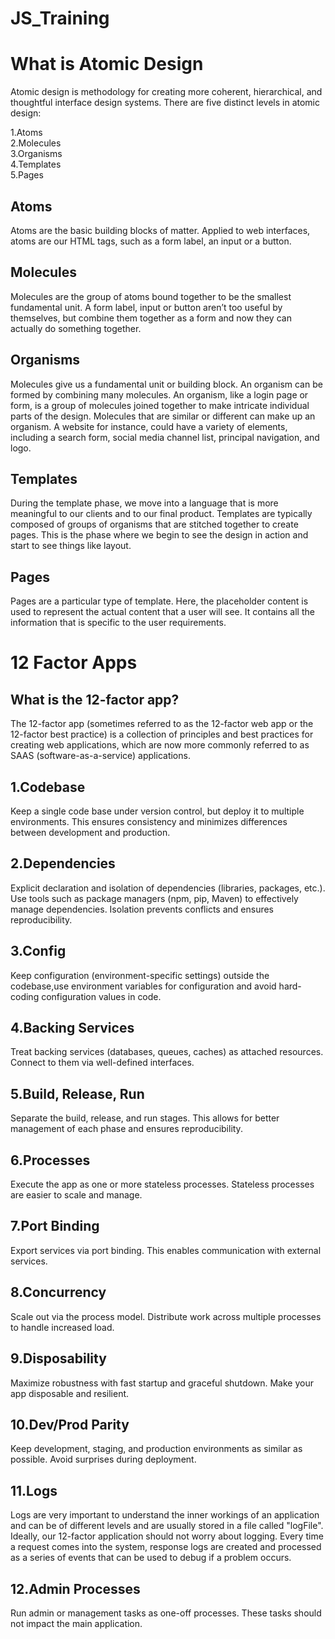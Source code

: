 # JS_Training
<h1>What is Atomic Design</h1>
Atomic design is methodology for creating  more coherent, hierarchical, and thoughtful interface design systems. There are five distinct levels in atomic design:

1.Atoms<br>
2.Molecules<br>
3.Organisms<br>
4.Templates<br>
5.Pages<br>


<h2>Atoms</h2>
Atoms are the basic building blocks of matter. Applied to web interfaces, atoms are our HTML tags, such as a form label, an input or a button.

<h2>Molecules</h2>
Molecules are the group of atoms bound together to be the smallest fundamental unit.
A form label, input or button aren’t too useful by themselves, but combine them together as a form and now they can actually do something together.

<h2>Organisms</h2>
Molecules give us a fundamental unit or building block. An organism can be formed by combining many molecules. An organism, like a login page or form, is a group of molecules joined together to make intricate individual parts of the design.
Molecules that are similar or different can make up an organism. A website for instance, could have a variety of elements, including a search form, social media channel list, principal navigation, and logo. 

<h2>Templates</h2>
During the template phase, we move into a language that is more meaningful to our clients and to our final product. Templates are typically composed of groups of organisms that are stitched together to create pages. This is the phase where we begin to see the design in action and start to see things like layout.

<h2>Pages</h2>
Pages are a particular type of template. Here, the placeholder content is used to represent the actual content that a user will see.
It contains all the information that is specific to the user requirements.


<h1>12 Factor Apps</h1>
<h2>What is the 12-factor app? </h2>
The 12-factor app (sometimes referred to as the 12-factor web app or the 12-factor best practice) is a collection of principles and best practices for creating web applications, which are now more commonly referred to as SAAS (software-as-a-service) applications.

<h2>1.Codebase</h2>
Keep a single code base under version control, but deploy it to multiple environments. This ensures consistency and minimizes differences between development and production.

<h2>2.Dependencies</h2>
Explicit declaration and isolation of dependencies (libraries, packages, etc.).
Use tools such as package managers (npm, pip, Maven) to effectively manage dependencies.
Isolation prevents conflicts and ensures reproducibility.

<h2>3.Config</h2>
Keep configuration (environment-specific settings) outside the codebase,use environment variables for configuration and avoid hard-coding configuration values ​​in code.

<h2>4.Backing Services</h2> 
Treat backing services (databases, queues, caches) as attached resources. Connect to them via well-defined interfaces.

<h2>5.Build, Release, Run</h2>
Separate the build, release, and run stages. This allows for better management of each phase and ensures reproducibility.

<h2>6.Processes</h2> 
Execute the app as one or more stateless processes. Stateless processes are easier to scale and manage.

<h2>7.Port Binding</h2>
Export services via port binding. This enables communication with external services.

<h2>8.Concurrency</h2>
Scale out via the process model. Distribute work across multiple processes to handle increased load.

<h2>9.Disposability</h2>
Maximize robustness with fast startup and graceful shutdown. Make your app disposable and resilient.

<h2>10.Dev/Prod Parity</h2>
Keep development, staging, and production environments as similar as possible. Avoid surprises during deployment.

<h2>11.Logs</h2> 
Logs are very important to understand the inner workings of an application and can be of different levels and are usually stored in a file called "logFile". Ideally, our 12-factor application should not worry about logging. Every time a request comes into the system, response logs are created and processed as a series of events that can be used to debug if a problem occurs.

<h2>12.Admin Processes</h2>
Run admin or management tasks as one-off processes. These tasks should not impact the main application.
